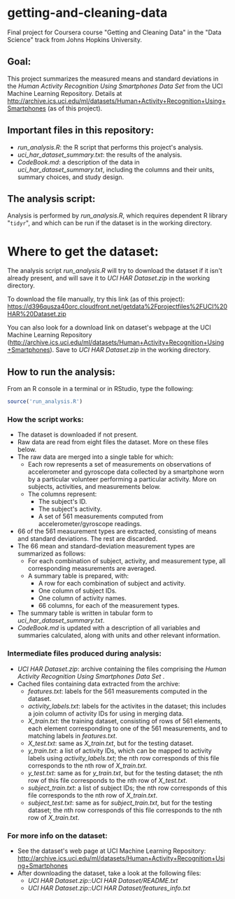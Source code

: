 # getting-and-cleaning-data

Final project for Coursera course "Getting and Cleaning Data" in the "Data Science" track from Johns Hopkins University.


## Goal:

This project summarizes the measured means and standard deviations in the *Human Activity Recognition Using Smartphones Data Set* from the UCI Machine Learning Repository. Details at http://archive.ics.uci.edu/ml/datasets/Human+Activity+Recognition+Using+Smartphones (as of this project).


## Important files in this repository:

- *run_analysis.R*: the R script that performs this project's analysis.
- *uci_har_dataset_summary.txt*: the results of the analysis.
- *CodeBook.md*: a description of the data in *uci_har_dataset_summary.txt*, including the columns and their units, summary choices, and study design.


## The analysis script:

Analysis is performed by *run_analysis.R*, which requires dependent R library "`tidyr`", and which can be run if the dataset is in the working directory.


# Where to get the dataset:

The analysis script *run_analysis.R* will try to download the dataset if it isn't already present, and will save it to *UCI HAR Dataset.zip* in the working directory.

To download the file manually, try this link (as of this project): https://d396qusza40orc.cloudfront.net/getdata%2Fprojectfiles%2FUCI%20HAR%20Dataset.zip

You can also look for a download link on dataset's webpage at the UCI Machine Learning Repository (http://archive.ics.uci.edu/ml/datasets/Human+Activity+Recognition+Using+Smartphones). Save to *UCI HAR Dataset.zip* in the working directory.


## How to run the analysis:

From an R console in a terminal or in RStudio, type the following:
```R
source('run_analysis.R')
```

### How the script works:

- The dataset is downloaded if not present.
- Raw data are read from eight files the dataset. More on these files below.
- The raw data are merged into a single table for which:
  - Each row represents a set of measurements on observations of accelerometer and gyroscope data collected by a smartphone worn by a particular volunteer performing a particular activity. More on subjects, activities, and measurements below.
  - The columns represent:
    - The subject's ID.
    - The subject's activity.
    - A set of 561 measurements computed from accelerometer/gyroscope readings.
- 66 of the 561 measurement types are extracted, consisting of means and standard deviations. The rest are discarded.
- The 66 mean and standard-deviation measurement types are summarized as follows:
  - For each combination of subject, activity, and measurement type, all corresponding measurements are averaged.
  - A summary table is prepared, with:
    - A row for each combination of subject and activity.
    - One column of subject IDs.
    - One column of activity names.
    - 66 columns, for each of the measurement types.
- The summary table is written in tabular form to *uci_har_dataset_summary.txt*.
- *CodeBook.md* is updated with a description of all variables and summaries calculated, along with units and other relevant information.

### Intermediate files produced during analysis:

- *UCI HAR Dataset.zip*: archive containing the files comprising the *Human Activity Recognition Using Smartphones Data Set* .
- Cached files containing data extracted from the archive:
  - *features.txt*: labels for the 561 measurements computed in the dataset.
  - *activity_labels.txt*: labels for the activites in the dataset; this includes a join column of activity IDs for using in merging data.
  - *X_train.txt*: the training dataset, consisting of rows of 561 elements, each element corresponding to one of the 561 measurements, and to matching labels in *features.txt*.
  - *X_test.txt*: same as *X_train.txt*, but for the testing dataset.
  - *y_train.txt*: a list of activity IDs, which can be mapped to activity labels using *activity_labels.txt*; the nth row corresponds of this file corresponds to the nth row of *X_train.txt*.
  - *y_test.txt*: same as for *y_train.txt*, but for the testing dataset; the nth row of this file corresponds to the nth row of *X_test.txt*.
  - *subject_train.txt*: a list of subject IDs; the nth row corresponds of this file corresponds to the nth row of *X_train.txt*.
  - *subject_test.txt*: same as for *subject_train.txt*, but for the testing dataset; the nth row corresponds of this file corresponds to the nth row of *X_train.txt*.


### For more info on the dataset:

- See the dataset's web page at UCI Machine Learning Repository: http://archive.ics.uci.edu/ml/datasets/Human+Activity+Recognition+Using+Smartphones
- After downloading the dataset, take a look at the following files:
  - *UCI HAR Dataset.zip::UCI HAR Dataset/README.txt*
  - *UCI HAR Dataset.zip::UCI HAR Dataset/features_info.txt*
